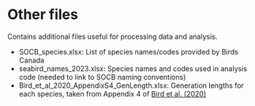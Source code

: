 # Other files

Contains additional files useful for processing data and analysis.

- SOCB_species.xlsx: List of species names/codes provided by Birds Canada
- seabird_names_2023.xlsx: Species names and codes used in analysis code (needed to link to SOCB naming conventions)
- Bird_et_al_2020_AppendixS4_GenLength.xlsx: Generation lengths for each species, taken from Appendix 4 of [Bird et al. (2020)](https://conbio.onlinelibrary.wiley.com/doi/abs/10.1111/cobi.13486)



